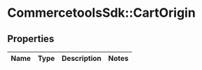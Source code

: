 # CommercetoolsSdk::CartOrigin

## Properties
Name | Type | Description | Notes
------------ | ------------- | ------------- | -------------

